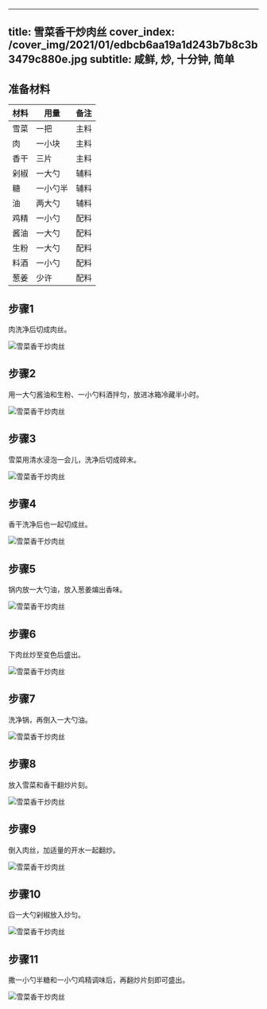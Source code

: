 
---
title: 雪菜香干炒肉丝
cover_index: /cover_img/2021/01/edbcb6aa19a1d243b7b8c3b3479c880e.jpg
subtitle: 咸鲜, 炒, 十分钟, 简单
---

## 准备材料

| 材料     | 用量 | 备注|
| ------- | ----- | --- |
| 雪菜 | 一把| 主料 |
| 肉 | 一小块| 主料 |
| 香干 | 三片| 主料 |
| 剁椒 | 一大勺| 辅料 |
| 糖 | 一小勺半| 辅料 |
| 油 | 两大勺| 辅料 |
| 鸡精 | 一小勺| 配料 |
| 酱油 | 一大勺| 配料 |
| 生粉 | 一大勺| 配料 |
| 料酒 | 一小勺| 配料 |
| 葱姜 | 少许| 配料 |

## 步骤1

肉洗净后切成肉丝。

![雪菜香干炒肉丝](https://i8.meishichina.com/attachment/recipe/201010/201010251140380.jpg?x-oss-process=style/p320) 

## 步骤2

用一大勺酱油和生粉、一小勺料酒拌匀，放进冰箱冷藏半小时。

![雪菜香干炒肉丝](https://i8.meishichina.com/attachment/recipe/201010/201010251142510.jpg?x-oss-process=style/p320) 

## 步骤3

雪菜用清水浸泡一会儿，洗净后切成碎末。

![雪菜香干炒肉丝](https://i8.meishichina.com/attachment/recipe/201010/201010251143275.jpg?x-oss-process=style/p320) 

## 步骤4

香干洗净后也一起切成丝。

![雪菜香干炒肉丝](https://i8.meishichina.com/attachment/recipe/201010/201010251143598.jpg?x-oss-process=style/p320) 

## 步骤5

锅内放一大勺油，放入葱姜煸出香味。

![雪菜香干炒肉丝](https://i8.meishichina.com/attachment/recipe/201010/201010251144376.jpg?x-oss-process=style/p320) 

## 步骤6

下肉丝炒至变色后盛出。

![雪菜香干炒肉丝](https://i8.meishichina.com/attachment/recipe/201010/201010251145313.jpg?x-oss-process=style/p320) 

## 步骤7

洗净锅，再倒入一大勺油。

![雪菜香干炒肉丝](https://i8.meishichina.com/attachment/recipe/201010/201010251147229.jpg?x-oss-process=style/p320) 

## 步骤8

放入雪菜和香干翻炒片刻。

![雪菜香干炒肉丝](https://i8.meishichina.com/attachment/recipe/201010/201010251147579.jpg?x-oss-process=style/p320) 

## 步骤9

倒入肉丝，加适量的开水一起翻炒。

![雪菜香干炒肉丝](https://i8.meishichina.com/attachment/recipe/201010/201010251148317.jpg?x-oss-process=style/p320) 

## 步骤10

舀一大勺剁椒放入炒匀。

![雪菜香干炒肉丝](https://i8.meishichina.com/attachment/recipe/201010/201010251149183.jpg?x-oss-process=style/p320) 

## 步骤11

撒一小勺半糖和一小勺鸡精调味后，再翻炒片刻即可盛出。

![雪菜香干炒肉丝](https://i8.meishichina.com/attachment/recipe/201010/201010251149547.jpg?x-oss-process=style/p320) 

